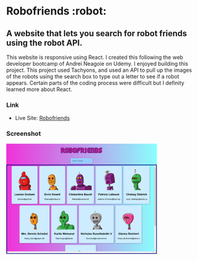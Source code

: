 <h1>Robofriends :robot:</h1>

<h2>A website that lets you search for robot friends using the robot API.</h2>

<p>This website is responsive using React. I created this following the web developer bootcamp of Andrei Neagoie on Udemy. I enjoyed building this project. This project used Tachyons, and used an API to pull up the images of the robots using the search box to type out a letter to see if a robot appears. Certain parts of the coding process were difficult but I definity learned more about React.</p>

### Link

- Live Site: [Robofriends]()

### Screenshot

<img src="src/screenshot/robofriends.png" width="400">
